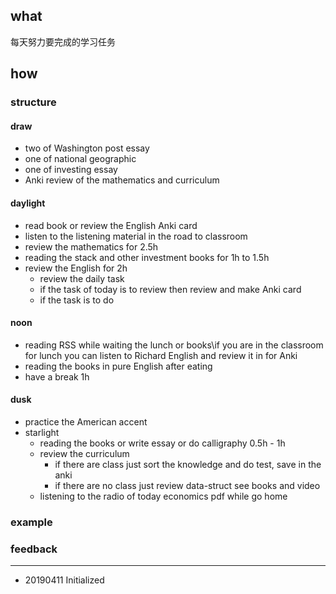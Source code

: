 ## what

每天努力要完成的学习任务

## how

### structure

#### draw 

- two of Washington post essay 
- one of national geographic 
- one of investing essay 
- Anki review of the mathematics and curriculum 

#### daylight

- read book or review the English Anki card 
- listen to the listening material in the road to classroom 
- review the mathematics for 2.5h  
- reading the stack and other investment books for 1h to 1.5h
- review the English for 2h 
  - review the daily task 
  - if the task of today is to review then review and make Anki card  
  - if the task is to do 

#### noon 

- reading RSS while waiting the lunch or books\if you are in the classroom  for lunch you can listen to Richard English and review it in for Anki  
- reading the books in pure English after eating 
- have a break 1h

#### dusk

- practice the American accent 
- starlight 
  - reading the books or write essay or do calligraphy 0.5h - 1h
  - review the curriculum  
    - if there are class just sort the knowledge and do test, save in the anki 
    - if there are no class just review data-struct see books and video  
  - listening to the radio of today economics pdf while go home 

### example

### feedback

------

- 20190411 Initialized